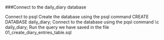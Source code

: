 ###Connect to the daily_diary database

Connect to psql
Create the database using the psql command CREATE DATABASE daily_diary;
Connect to the database using the pqsl command \c daily_diary;
Run the query we have saved in the file 01_create_diary_entries_table.sql